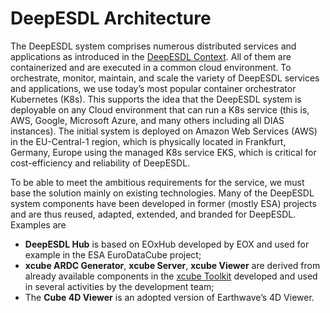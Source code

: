 # DeepESDL Architecture

The DeepESDL system comprises numerous distributed services and 
applications as introduced in the [DeepESDL Context](./concept.md). 
All of them are containerized and are executed in a common cloud 
environment. 
To orchestrate, monitor, maintain, and scale the variety of 
DeepESDL services and applications, we use today’s most popular 
container orchestrator Kubernetes (K8s). This supports the idea 
that the DeepESDL system is deployable on any Cloud environment that 
can run a K8s service (this is, AWS, Google, Microsoft Azure, and 
many others including all DIAS instances). The 
initial system is deployed on Amazon Web Services (AWS) in the EU-Central-1 
region, 
which is physically located in Frankfurt, Germany, Europe using the 
managed K8s service EKS, which is critical for cost-efficiency and 
reliability of DeepESDL. 

To be able to meet the ambitious requirements for the service, 
we must base the solution mainly on existing technologies. 
Many of the DeepESDL system components have been developed in former 
(mostly ESA) projects and are thus reused, adapted, extended, and branded 
for DeepESDL. Examples are

* **DeepESDL Hub** is based on EOxHub developed by EOX and used for
  example in the ESA EuroDataCube project;
* **xcube ARDC Generator**, **xcube Server**, **xcube Viewer** 
  are derived from already available components in the
  [xcube Toolkit](./xcube-toolkit.md) 
  developed and used in several activities by the development team;
* The **Cube 4D Viewer** is an adopted version of Earthwave’s 4D Viewer.

